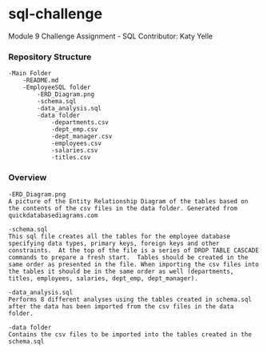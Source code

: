 # sql-challenge
Module 9 Challenge Assignment - SQL
Contributor: Katy Yelle

### Repository Structure
    -Main Folder
        -README.md
        -EmployeeSQL folder
            -ERD_Diagram.png
            -schema.sql
            -data_analysis.sql
            -data folder
                -departments.csv
                -dept_emp.csv
                -dept_manager.csv
                -employees.csv
                -salaries.csv
                -titles.csv

### Overview
    -ERD_Diagram.png    
    A picture of the Entity Relationship Diagram of the tables based on the contents of the csv files in the data folder. Generated from quickdatabasediagrams.com 

    -schema.sql 
    This sql file creates all the tables for the employee database specifying data types, primary keys, foreign keys and other constraints.  At the top of the file is a series of DROP TABLE CASCADE commands to prepare a fresh start.  Tables should be created in the same order as presented in the file. When importing the csv files into the tables it should be in the same order as well (departments, titles, employees, salaries, dept_emp, dept_manager).
    
    -data_analysis.sql 
    Performs 8 different analyses using the tables created in schema.sql after the data has been imported from the csv files in the data folder.

    -data folder 
    Contains the csv files to be imported into the tables created in the schema.sql